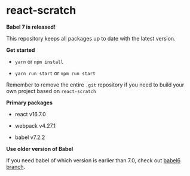 # react-scratch

**Babel 7 is released!**

This repository keeps all packages up to date with the latest version.

**Get started**

- `yarn` or `npm install`

- `yarn run start` or `npm run start`

Remember to remove the entire `.git` repository if you need to build your own project based on `react-scratch`

**Primary packages**

- react v16.7.0

- webpack v4.27.1

- babel v7.2.2

**Use older version of Babel**

If you need babel of which version is earlier than 7.0, check out [babel6 branch](https://github.com/yuqingc/react-scratch/tree/babel6).
